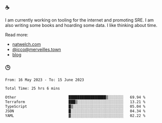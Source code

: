 ### ☕

I am currently working on tooling for the internet and promoting SRE. I am also writing some books and hoarding some data. I like thinking about time. 

Read more:

 - [natwelch.com](https://natwelch.com)
 - [@icco@merveilles.town](https://merveilles.town/@icco)
 - [blog](https://writing.natwelch.com)

### 🕒

<!--START_SECTION:waka-->

```txt
From: 16 May 2023 - To: 15 June 2023

Total Time: 25 hrs 6 mins

Other                        █████████████████▒░░░░░░░   69.94 %
Terraform                    ███▒░░░░░░░░░░░░░░░░░░░░░   13.21 %
TypeScript                   █▒░░░░░░░░░░░░░░░░░░░░░░░   05.04 %
JSON                         █░░░░░░░░░░░░░░░░░░░░░░░░   04.34 %
YAML                         ▓░░░░░░░░░░░░░░░░░░░░░░░░   02.22 %
```

<!--END_SECTION:waka-->
